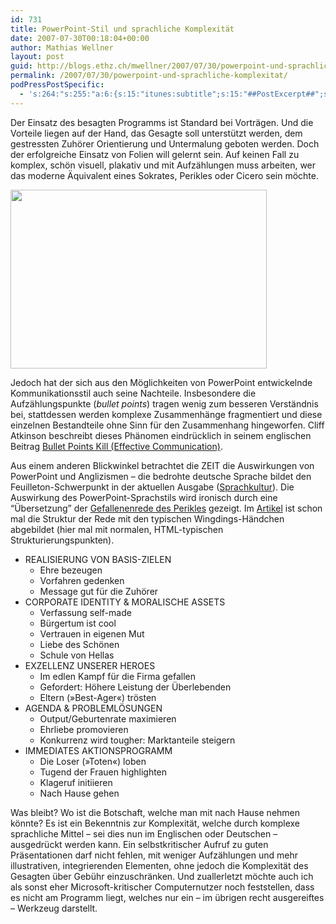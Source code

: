 ```yaml
---
id: 731
title: PowerPoint-Stil und sprachliche Komplexität
date: 2007-07-30T00:18:04+00:00
author: Mathias Wellner
layout: post
guid: http://blogs.ethz.ch/mwellner/2007/07/30/powerpoint-und-sprachliche-komplexitat/
permalink: /2007/07/30/powerpoint-und-sprachliche-komplexitat/
podPressPostSpecific:
  - 's:264:"s:255:"a:6:{s:15:"itunes:subtitle";s:15:"##PostExcerpt##";s:14:"itunes:summary";s:15:"##PostExcerpt##";s:15:"itunes:keywords";s:17:"##WordPressCats##";s:13:"itunes:author";s:10:"##Global##";s:15:"itunes:explicit";s:7:"Default";s:12:"itunes:block";s:7:"Default";}";";'
---
```

Der Einsatz des besagten Programms ist Standard bei Vorträgen. Und die Vorteile liegen auf der Hand, das Gesagte soll unterstützt werden, dem gestressten Zuhörer Orientierung und Untermalung geboten werden. Doch der erfolgreiche Einsatz von Folien will gelernt sein. Auf keinen Fall zu komplex, schön visuell, plakativ und mit Aufzählungen muss arbeiten, wer das moderne Äquivalent eines Sokrates, Perikles oder Cicero sein möchte.

<img src="http://images.zeit.de/bilder/2007/31/kultur/feuilleton/p-perikles/p-perikles-artikel.jpg" height="286" width="410" />

Jedoch hat der sich aus den Möglichkeiten von PowerPoint entwickelnde Kommunikationsstil auch seine Nachteile. Insbesondere die Aufzählungspunkte (_bullet points_) tragen wenig zum besseren Verständnis bei, stattdessen werden komplexe Zusammenhänge fragmentiert und diese einzelnen Bestandteile ohne Sinn für den Zusammenhang hingeworfen. Cliff Atkinson beschreibt dieses Phänomen eindrücklich in seinem englischen Beitrag [Bullet Points Kill (Effective Communication)](http://www.slideshare.net/abonner/bullet-points-can-kill-your-presentation).

Aus einem anderen Blickwinkel betrachtet die ZEIT die Auswirkungen von PowerPoint und Anglizismen &#8211; die bedrohte deutsche Sprache bildet den Feuilleton-Schwerpunkt in der aktuellen Ausgabe ([Sprachkultur](http://www.zeit.de/themen/kultur/feuilleton/sprachkultur)). Die Auswirkung des PowerPoint-Sprachstils wird ironisch durch eine &#8220;Übersetzung&#8221; der [Gefallenenrede des Perikles](http://de.wikipedia.org/wiki/Gefallenenrede_des_Perikles) gezeigt. Im [Artikel](http://www.zeit.de/2007/31/Deutsch-Speak) ist schon mal die Struktur der Rede mit den typischen Wingdings-Händchen abgebildet (hier mal mit normalen, HTML-typischen Strukturierungspunkten).

  * REALISIERUNG VON BASIS-ZIELEN 
      * Ehre bezeugen
      * Vorfahren gedenken
      * Message gut für die Zuhörer
  * CORPORATE IDENTITY & MORALISCHE ASSETS 
      * Verfassung self-made
      * Bürgertum ist cool
      * Vertrauen in eigenen Mut
      * Liebe des Schönen
      * Schule von Hellas
  * EXZELLENZ UNSERER HEROES 
      * Im edlen Kampf für die Firma gefallen
      * Gefordert: Höhere Leistung der Überlebenden
      * Eltern (»Best-Ager«) trösten
  * AGENDA & PROBLEMLÖSUNGEN 
      * Output/Geburtenrate maximieren
      * Ehrliebe promovieren
      * Konkurrenz wird tougher: Marktanteile steigern
  * IMMEDIATES AKTIONSPROGRAMM 
      * Die Loser (»Toten«) loben
      * Tugend der Frauen highlighten
      * Klageruf initiieren
      * Nach Hause gehen

Was bleibt? Wo ist die Botschaft, welche man mit nach Hause nehmen könnte? Es ist ein Bekenntnis zur Komplexität, welche durch komplexe sprachliche Mittel &#8211; sei dies nun im Englischen oder Deutschen &#8211; ausgedrückt werden kann. Ein selbstkritischer Aufruf zu guten Präsentationen darf nicht fehlen, mit weniger Aufzählungen und mehr illustrativen, integrierenden Elementen, ohne jedoch die Komplexität des Gesagten über Gebühr einzuschränken. Und zuallerletzt möchte auch ich als sonst eher Microsoft-kritischer Computernutzer noch feststellen, dass es nicht am Programm liegt, welches nur ein &#8211; im übrigen recht ausgereiftes &#8211; Werkzeug darstellt.